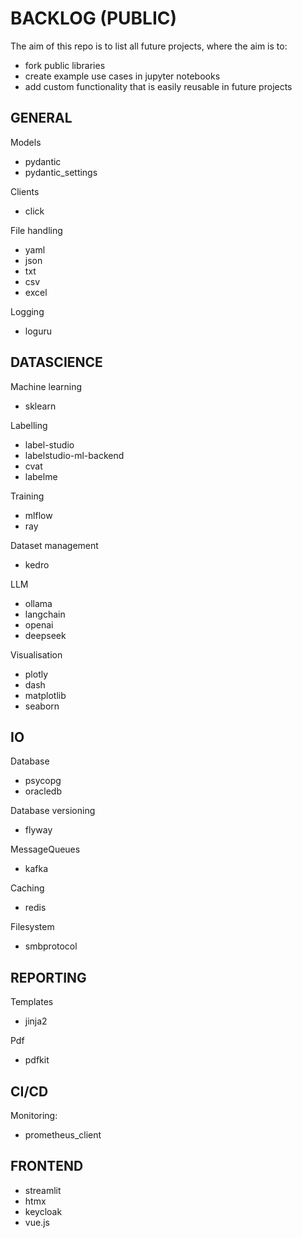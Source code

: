# BACKLOG (PUBLIC)
The aim of this repo is to list all future projects, where the aim is to:
- fork public libraries
- create example use cases in jupyter notebooks
- add custom functionality that is easily reusable in future projects

## GENERAL

Models
- pydantic
- pydantic_settings

Clients
- click

File handling
- yaml
- json
- txt
- csv
- excel

Logging
- loguru

## DATASCIENCE

Machine learning
- sklearn

Labelling
- label-studio
- labelstudio-ml-backend
- cvat
- labelme

Training
- mlflow
- ray

Dataset management
- kedro

LLM
- ollama
- langchain
- openai
- deepseek

Visualisation
- plotly
- dash
- matplotlib
- seaborn

## IO

Database
- psycopg
- oracledb

Database versioning
- flyway

MessageQueues
- kafka

Caching
- redis

Filesystem
- smbprotocol

## REPORTING

Templates
- jinja2

Pdf
- pdfkit

## CI/CD

Monitoring:
- prometheus_client

## FRONTEND
- streamlit
- htmx
- keycloak
- vue.js

